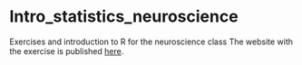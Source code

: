 # Intro_statistics_neuroscience
Exercises and introduction to R for the neuroscience class
The website with the exercise is published [here](https://francescotaverna.github.io/Intro_statistics_neuroscience/).
